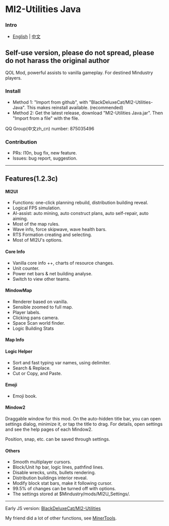 # MI2-Utilities Java
### Intro
- [English](README.md) | [中文](README_zh.md)

## Self-use version, please do not spread, please do not harass the original author

QOL Mod, powerful assists to vanilla gameplay. For destined Mindustry players.

### Install

- Method 1: "Import from github", with "BlackDeluxeCat/MI2-Utilities-Java". This makes reinstall available. (recommended)
- Method 2: Get the latest release, download "MI2-Utilities Java.jar". Then "Import from a file" with the file.

QQ Group(中文zh_cn) number: 875035496

### Contribution
- PRs: l10n, bug fix, new feature.
- Issues: bug report, suggestion.

---

## Features(1.2.3c)

#### MI2UI
- Functions: one-click planning rebuild, distribution building reveal.
- Logical FPS simulation.
- AI-assist: auto mining, auto construct plans, auto self-repair, auto aiming.
- Most of the map rules.
- Wave info, force skipwave, wave health bars.
- RTS Formation creating and selecting.
- Most of MI2U's options.

#### Core Info
- Vanilla core info ++, charts of resource changes.
- Unit counter.
- Power net bars & net building analyse.
- Switch to view other teams.

#### MindowMap
- Renderer based on vanilla.
- Sensible zoomed to full map.
- Player labels.
- Clicking pans camera.
- Space Scan world finder.
- Logic Building Stats

#### Map Info


#### Logic Helper
- Sort and fast typing var names, using delimiter. 
- Search & Replace.
- Cut or Copy, and Paste.

#### Emoji
- Emoji book.

#### Mindow2
Draggable window for this mod. On the auto-hidden title bar, you can open settings dialog, minimize it, or tap the title to drag. For details, open settings and see the help pages of each Mindow2.

Position, snap, etc. can be saved through settings.

#### Others
- Smooth multiplayer cursors.
- Block/Unit hp bar, logic lines, pathfind lines.
- Disable wrecks, units, bullets rendering.
- Distribution buildings interior reveal.
- Modify block stat bars, make it following cursor.
- 99.5% of changes can be turned off with options.
- The settings stored at $Mindustry/mods/MI2U_Settings/.

---

Early JS version: [BlackDeluxeCat/MI2-Utilities](https://github.com/BlackDeluxeCat/MI2-Utilities)

My friend did a lot of other functions, see [MinerTools](https://github.com/RlCCJ/MinerTools).